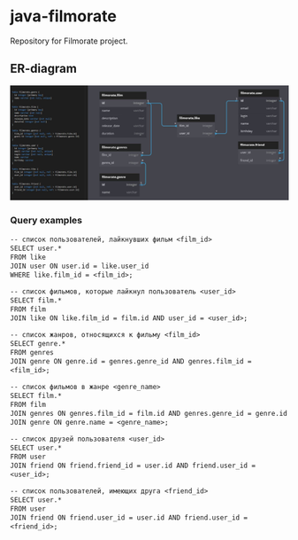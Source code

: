 # java-filmorate
Repository for Filmorate project.

## ER-diagram
![ER-diagram for the project](https://github.com/noir74y/java-filmorate/blob/main/filmorate-ER.JPG)

### Query examples
```
-- список пользователей, лайкнувших фильм <film_id>
SELECT user.*
FROM like
JOIN user ON user.id = like.user_id
WHERE like.film_id = <film_id>;
```
```
-- список фильмов, которые лайкнул пользователь <user_id>
SELECT film.*
FROM film
JOIN like ON like.film_id = film.id AND user_id = <user_id>;
```
```
-- список жанров, относящихся к фильму <film_id>
SELECT genre.*
FROM genres
JOIN genre ON genre.id = genres.genre_id AND genres.film_id = <film_id>;
```
```
-- список фильмов в жанре <genre_name>
SELECT film.*
FROM film
JOIN genres ON genres.film_id = film.id AND genres.genre_id = genre.id
JOIN genre ON genre.name = <genre_name>;
```
```
-- список друзей пользователя <user_id>
SELECT user.*
FROM user
JOIN friend ON friend.friend_id = user.id AND friend.user_id = <user_id>;
```
```
-- список пользователей, имеющих друга <friend_id>
SELECT user.*
FROM user
JOIN friend ON friend.user_id = user.id AND friend.user_id = <friend_id>;
```
